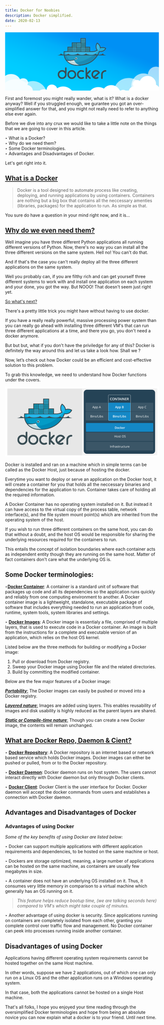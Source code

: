 ```yaml
---
title: Docker for Noobies
description: Docker simplified.
date: 2020-02-13
---
```


![docker](./assets/docker-1.png)

First and foremost you might really wander, what is it? What is a docker anyway? Well if you struggled enough, we gurantee you got an over-simplified answer for that, and you might not really need to refer to anything else ever again.

Before we dive into any crux we would like to take a little note on the things that we are going to cover in this article.

‣ What is a Docker? <br>
‣ Why do we need them? <br>
‣ Some Docker terminologies. <br>
‣ Advantages and Disadvantages of Docker. <br>

Let's get right into it.

## <ins class="sub-ins">What is a Docker</ins>

> Docker is a tool designed to automate process like creating, deploying, and running applications by using containers. Containers are nothing but a big box that contains all the neccessary amenties (libraries, packages) for the application to run. As simple as that.

You sure do have a question in your mind right now, and it is...

## <ins class="sub-ins-2">Why do we even need them? </ins>

Well imagine you have three different Python applications all running different versions of Python. Now, there's no way you can install all the three different versions on the same system. Hell no! You can't do that.

And if that's the case you can't really deploy all the three different applications on the same system.

Well you probably can, if you are filthy rich and can get yourself three different systems to work with and install one application on each system and your done, you got the way. But NOOO! That doesn't seem just right yet.

<ins class="sub-ins-2">So what's next?</ins>

There's a pretty little trick you might have without having to use docker.

If you have a really really powerful, massive processing power system than you can really go ahead with installing three different VM's that can run three different applications at a time, and there you go, you don't need a docker anymore.

But but but, what if you don't have the priviledge for any of this? Docker is definitely the way around this and let us take a look how. Shall we ?

Now, let’s check out how Docker could be an efficient and cost-effective solution to this problem.

To grab this knowledge, we need to understand how Docker functions under the covers.

![docker-2](./assets/docker-2.png)

Docker is installed and ran on a machine which in simple terms can be called as the Docker Host, just because of hosting the docker.

Everytime you want to deploy or serve an application on the Docker host, it will create a container for you that holds all the neccessary binaries and dependencies for the application to run. Container takes care of holding all the required information.

A Docker Container has no operating system installed on it. But instead it can have access to the virtual copy of the process table, network interface(s), and the file system mount point(s) which are inherited from the operating system of the host.

If you wish to run three different containers on the same host, you can do that without a doubt, and the host OS would be responsible for sharing the underlying resources required for the containers to run.

This entails the concept of isolation boundaries where each container acts as independent entity though they are running on the same host. Matter of fact containers don't care what the underlying OS is.

## Some Docker terminologies:

‣<ins class="sub-ins-2">**Docker Container**</ins>:
A container is a standard unit of software that packages up code and all its dependencies so the application runs quickly and reliably from one computing environment to another. A Docker container image is a lightweight, standalone, executable package of software that includes everything needed to run an application from code, runtime, system tools, system libraries and settings.

‣ <ins class="sub-ins-2">**Docker Images**</ins>:
A Docker image is essentialy a file, comprised of multiple layers, that is used to execute code in a Docker container. An image is built from the instructions for a complete and executable version of an application, which relies on the host OS kernel.

Listed below are the three methods for building or modifying a Docker image:

1. Pull or download from Docker registry.
2. Sweep your Docker image using Docker file and the related directories.
3. Build by committing the modified container.

Below are the few major features of a Docker image:

<ins class="sub-ins-2">_**Portability**_:</ins> The Docker images can easily be pushed or moved into a Docker registry.

<ins class="sub-ins-2">_**Layered nature**_:</ins> Images are added using layers. This enables reusability of images and disk usability is highly reduced as the parent layers are shared.

<ins class="sub-ins-2">_**Static or Compile-time nature**_:</ins> Though you can create a new Docker image, the contents will remain unchanged.

## <ins class="sub-ins">What are Docker Repo, Daemon & Cient? </ins>

‣ <ins class="sub-ins-2">**Docker Repository**</ins>:
A Docker repository is an internet based or network based service which holds Docker images. Docker images can either be pushed or pulled, from or to the Docker repository.

‣ <ins class="sub-ins-2">**Docker Daemon**</ins>:
Docker daemon runs on host system. The users cannot interact directly with Docker daemon but only through Docker clients.

‣ <ins class="sub-ins-2">**Docker Client**</ins>:
Docker Client is the user interface for Docker. Docker daemon will accept the docker commands from users and establishes a connection with Docker daemon.

## Advantages and Disadvantages of Docker

### Advantages of using Docker

_Some of the key benefits of using Docker are listed below:_

‣ Docker can support multiple applications with different application requirements and dependencies, to be hosted on the same machine or host.

‣ Dockers are storage optimized, meaning, a large number of applications can be hosted on the same machine, as containers are usually few megabytes in size.

‣ A container does not have an underlying OS installed on it. Thus, it consumes very little memory in comparison to a virtual machine which generally has an OS running on it.

> _This feature helps reduce bootup time, (we are talking seconds here) compared to VM's which might take couple of minutes._

‣ Another advantage of using docker is security. Since applications running on containers are completely isolated from each other, granting you complete control over traffic flow and management. No Docker container can peek into processes running inside another container.

## Disadvantages of using Docker

Applications having different operating system requirements cannot be hosted together on the same Host machine.

In other words, suppose we have 2 applications, out of which one can only run on a Linux OS and the other application runs on a Windows operating system.

In that case, both the applications cannot be hosted on a single Host machine.

That's all folks, I hope you enjoyed your time reading through the oversimplified Docker terminologies and hope from being an absolute novice you can now explain what a docker is to your friend. Until next time.
